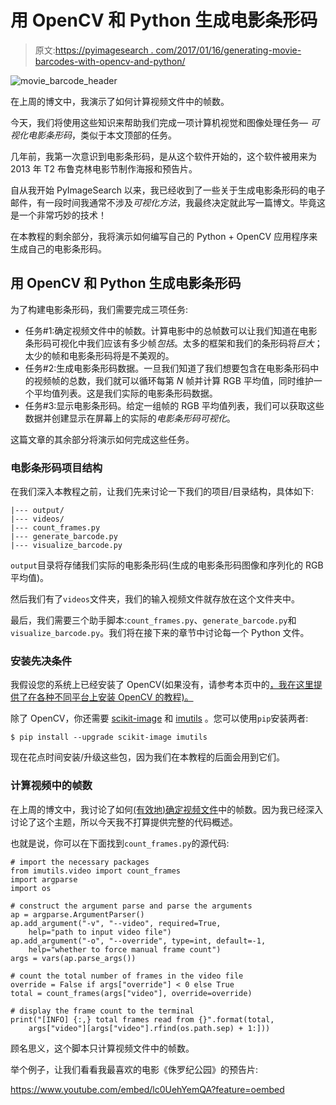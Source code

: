 # 用 OpenCV 和 Python 生成电影条形码

> 原文:[https://pyimagesearch . com/2017/01/16/generating-movie-barcodes-with-opencv-and-python/](https://pyimagesearch.com/2017/01/16/generating-movie-barcodes-with-opencv-and-python/)

![movie_barcode_header](../Images/d279d30f96d25f12d8259f45cefbb360.png)

在上周的博文中，我演示了如何计算视频文件中的帧数。

今天，我们将使用这些知识来帮助我们完成一项计算机视觉和图像处理任务— *可视化电影条形码*，类似于本文顶部的任务。

几年前，我第一次意识到电影条形码，是从这个软件开始的，这个软件被用来为 2013 年 T2 布鲁克林电影节制作海报和预告片。

自从我开始 PyImageSearch 以来，我已经收到了一些关于生成电影条形码的电子邮件，有一段时间我通常不涉及*可视化方法*，我最终决定就此写一篇博文。毕竟这是一个非常巧妙的技术！

在本教程的剩余部分，我将演示如何编写自己的 Python + OpenCV 应用程序来生成自己的电影条形码。

## 用 OpenCV 和 Python 生成电影条形码

为了构建电影条形码，我们需要完成三项任务:

*   任务#1:确定视频文件中的帧数。计算电影中的总帧数可以让我们知道在电影条形码可视化中我们应该有多少帧*包括*。太多的框架和我们的条形码将*巨大*；太少的帧和电影条形码将是不美观的。
*   任务#2:生成电影条形码数据。一旦我们知道了我们想要包含在电影条形码中的视频帧的总数，我们就可以循环每第 *N* 帧并计算 RGB 平均值，同时维护一个平均值列表。这是我们实际的电影条形码数据。
*   任务#3:显示电影条形码。给定一组帧的 RGB 平均值列表，我们可以获取这些数据并创建显示在屏幕上的实际的*电影条形码可视化*。

这篇文章的其余部分将演示如何完成这些任务。

### 电影条形码项目结构

在我们深入本教程之前，让我们先来讨论一下我们的项目/目录结构，具体如下:

```
|--- output/
|--- videos/
|--- count_frames.py
|--- generate_barcode.py
|--- visualize_barcode.py

```

`output`目录将存储我们实际的电影条形码(生成的电影条形码图像和序列化的 RGB 平均值)。

然后我们有了`videos`文件夹，我们的输入视频文件就存放在这个文件夹中。

最后，我们需要三个助手脚本:`count_frames.py`、`generate_barcode.py`和`visualize_barcode.py`。我们将在接下来的章节中讨论每一个 Python 文件。

### 安装先决条件

我假设您的系统上已经安装了 OpenCV(如果没有，请参考本页中的[，我在这里提供了在各种不同平台上安装 OpenCV 的教程)。](https://pyimagesearch.com/opencv-tutorials-resources-guides/)

除了 OpenCV，你还需要 [scikit-image](http://scikit-image.org/) 和 [imutils](https://github.com/jrosebr1/imutils) 。您可以使用`pip`安装两者:

```
$ pip install --upgrade scikit-image imutils

```

现在花点时间安装/升级这些包，因为我们在本教程的后面会用到它们。

### 计算视频中的帧数

在上周的博文中，我讨论了如何[(有效地)确定视频文件](https://pyimagesearch.com/2017/01/09/count-the-total-number-of-frames-in-a-video-with-opencv-and-python/)中的帧数。因为我已经深入讨论了这个主题，所以今天我不打算提供完整的代码概述。

也就是说，你可以在下面找到`count_frames.py`的源代码:

```
# import the necessary packages
from imutils.video import count_frames
import argparse
import os

# construct the argument parse and parse the arguments
ap = argparse.ArgumentParser()
ap.add_argument("-v", "--video", required=True,
	help="path to input video file")
ap.add_argument("-o", "--override", type=int, default=-1,
	help="whether to force manual frame count")
args = vars(ap.parse_args())

# count the total number of frames in the video file
override = False if args["override"] < 0 else True
total = count_frames(args["video"], override=override)

# display the frame count to the terminal
print("[INFO] {:,} total frames read from {}".format(total,
	args["video"][args["video"].rfind(os.path.sep) + 1:]))

```

顾名思义，这个脚本只计算视频文件中的帧数。

举个例子，让我们看看我最喜欢的电影《侏罗纪公园》的预告片:

<https://www.youtube.com/embed/lc0UehYemQA?feature=oembed>